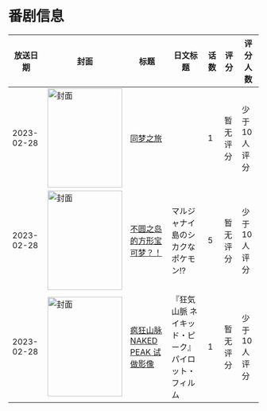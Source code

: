 # 番剧信息

|放送日期|封面|标题|日文标题|话数|评分|评分人数|
|---|---|---|---|---|---|---|
|2023-02-28|<img src="//lain.bgm.tv/pic/cover/c/33/1e/421646_L9eHo.jpg" alt="封面" style="width:150px;height:200px;object-fit:cover;">|[同梦之旅](https://bangumi.tv/subject/421646)||1|暂无评分|少于10人评分|
|2023-02-28|<img src="//lain.bgm.tv/pic/cover/c/bb/8a/421798_8zgeK.jpg" alt="封面" style="width:150px;height:200px;object-fit:cover;">|[不圆之岛的方形宝可梦？！](https://bangumi.tv/subject/421798)|マルジャナイ島のシカクなポケモン!?|5|暂无评分|少于10人评分|
|2023-02-28|<img src="//lain.bgm.tv/pic/cover/c/23/58/521321_996Db.jpg" alt="封面" style="width:150px;height:200px;object-fit:cover;">|[疯狂山脉 NAKED PEAK 试做影像](https://bangumi.tv/subject/521321)|『狂気山脈 ネイキッド・ピーク』 パイロット・フィルム|1|暂无评分|少于10人评分|
